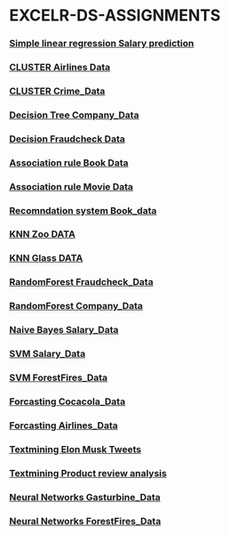 # EXCELR-DS-ASSIGNMENTS


### [Simple linear regression Salary prediction](https://github.com/VIVEKKADAN/Assignment-Simple-linear-regression-Saray-prediction.git)
### [CLUSTER Airlines Data](https://github.com/VIVEKKADAN/Cluster-Airlines-Data.git)
### [CLUSTER Crime_Data](https://github.com/VIVEKKADAN/Cluster-Crime-Data.git)
### [Decision Tree Company_Data](https://github.com/VIVEKKADAN/Decision-Tree-Company-Data.git)
### [Decision Fraudcheck Data](https://github.com/VIVEKKADAN/Decision-Tree-Fraud-Check-Data.git)
### [Association rule Book Data](https://github.com/VIVEKKADAN/Association-assignment-Bookdata.git)
### [Association rule Movie Data](https://github.com/VIVEKKADAN/Association-assignment-Movie_Data.git)
### [Recomndation system Book_data](https://github.com/VIVEKKADAN/Assignment-Recomendation-System-Book-Data.git)
### [KNN Zoo DATA](https://github.com/VIVEKKADAN/Assignment-KNN-Zoo-Data.git)
### [KNN Glass DATA](https://github.com/VIVEKKADAN/KNN-Glass-Data.git)
### [RandomForest Fraudcheck_Data](https://github.com/VIVEKKADAN/Assignment-Random-forest-Fraudcheck-data.git)
### [RandomForest Company_Data](https://github.com/VIVEKKADAN/Assignment-Randomforest-Company_Data.git)
### [Naive Bayes Salary_Data](https://github.com/VIVEKKADAN/Assignment-Naive-Bayes-Salary_Data.git)
### [SVM Salary_Data](https://github.com/VIVEKKADAN/Assignment-SVM-Salary_Data.git)
### [SVM ForestFires_Data](https://github.com/VIVEKKADAN/Assignment-SVM-forestfires_Data.git)
### [Forcasting Cocacola_Data](https://github.com/VIVEKKADAN/Assignment-Forcasting-Cocacola_Data.git)
### [Forcasting Airlines_Data](https://github.com/VIVEKKADAN/Assignment-Forcasting-Airlines_Data.git)
### [Textmining Elon Musk Tweets](https://github.com/VIVEKKADAN/Assignment-Text-mining-EleonMust-Tweets.git)
### [Textmining Product review analysis](https://github.com/VIVEKKADAN/Assignment-Textmining-Product-review-analysis.git)
###  [Neural Networks Gasturbine_Data](https://github.com/VIVEKKADAN/Assignment-NeuralNetworks-Gasturbine_Data.git)
###  [Neural Networks ForestFires_Data](https://github.com/VIVEKKADAN/Assignment-Neural-Networks-Forest-Fires-Data.git)
